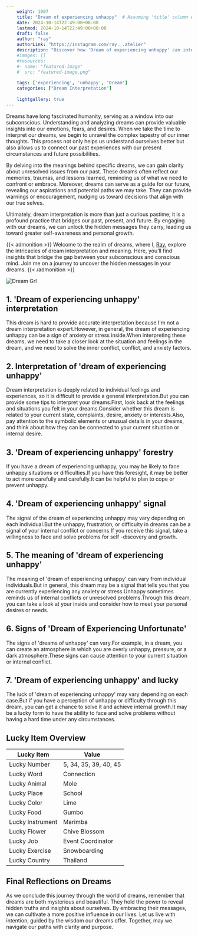 ```yaml
---
    weight: 1007
    title: "Dream of experiencing unhappy"  # Assuming 'title' column exists
    date: 2024-10-14T22:49:00+08:00
    lastmod: 2024-10-14T22:49:00+08:00
    draft: false
    author: "ray"
    authorLink: "https://instagram.com/ray._.atelier"
    description: "Discover how 'Dream of experiencing unhappy' can interpret your future and uncover its significant meanings in your life."
    #images: []
    #resources:
    #- name: "featured-image"
    #  src: "featured-image.png"
    
    tags: ['experiencing', 'unhappy', 'Dream']
    categories: ["Dream Interpretation"]
    
    lightgallery: true
---
```

    
Dreams have long fascinated humanity, serving as a window into our subconscious. Understanding and analyzing dreams can provide valuable insights into our emotions, fears, and desires. When we take the time to interpret our dreams, we begin to unravel the complex tapestry of our inner thoughts. This process not only helps us understand ourselves better but also allows us to connect our past experiences with our present circumstances and future possibilities.

By delving into the meanings behind specific dreams, we can gain clarity about unresolved issues from our past. These dreams often reflect our memories, traumas, and lessons learned, reminding us of what we need to confront or embrace. Moreover, dreams can serve as a guide for our future, revealing our aspirations and potential paths we may take. They can provide warnings or encouragement, nudging us toward decisions that align with our true selves.

Ultimately, dream interpretation is more than just a curious pastime; it is a profound practice that bridges our past, present, and future. By engaging with our dreams, we can unlock the hidden messages they carry, leading us toward greater self-awareness and personal growth.

{{< admonition >}}
Welcome to the realm of dreams, where I, [Ray](https://instagram.com/ray._.atelier), explore the intricacies of dream interpretation and meaning. Here, you’ll find insights that bridge the gap between your subconscious and conscious mind. Join me on a journey to uncover the hidden messages in your dreams.
{{< /admonition >}}

![Dream Grl](https://cdn.pixabay.com/photo/2017/11/02/03/35/gothic-2910057_1280.jpg "Dream Grl")

## 1. 'Dream of experiencing unhappy' interpretation
This dream is hard to provide accurate interpretation because I'm not a dream interpretation expert.However, in general, the dream of experiencing unhappy can be a sign of anxiety or stress inside.When interpreting these dreams, we need to take a closer look at the situation and feelings in the dream, and we need to solve the inner conflict, conflict, and anxiety factors.

## 2. Interpretation of 'dream of experiencing unhappy'
Dream interpretation is deeply related to individual feelings and experiences, so it is difficult to provide a general interpretation.But you can provide some tips to interpret your dreams.First, look back at the feelings and situations you felt in your dreams.Consider whether this dream is related to your current state, complaints, desire, anxiety or interests.Also, pay attention to the symbolic elements or unusual details in your dreams, and think about how they can be connected to your current situation or internal desire.

## 3. 'Dream of experiencing unhappy' forestry
If you have a dream of experiencing unhappy, you may be likely to face unhappy situations or difficulties.If you have this foresight, it may be better to act more carefully and carefully.It can be helpful to plan to cope or prevent unhappy.

## 4. 'Dream of experiencing unhappy' signal
The signal of the dream of experiencing unhappy may vary depending on each individual.But the unhappy, frustration, or difficulty in dreams can be a signal of your internal conflict or concerns.If you receive this signal, take a willingness to face and solve problems for self -discovery and growth.

## 5. The meaning of 'dream of experiencing unhappy'
The meaning of 'dream of experiencing unhappy' can vary from individual individuals.But in general, this dream may be a signal that tells you that you are currently experiencing any anxiety or stress.Unhappy sometimes reminds us of internal conflicts or unresolved problems.Through this dream, you can take a look at your inside and consider how to meet your personal desires or needs.

## 6. Signs of 'Dream of Experiencing Unfortunate'
The signs of 'dreams of unhappy' can vary.For example, in a dream, you can create an atmosphere in which you are overly unhappy, pressure, or a dark atmosphere.These signs can cause attention to your current situation or internal conflict.

## 7. 'Dream of experiencing unhappy' and lucky
The luck of 'dream of experiencing unhappy' may vary depending on each case.But if you have a perception of unhappy or difficulty through this dream, you can get a chance to solve it and achieve internal growth.It may be a lucky form to have the ability to face and solve problems without having a hard time under any circumstances.

## Lucky Item Overview
| Lucky Item          | Value              |
|---------------|--------------------|
| Lucky Number        | 5, 34, 35, 39, 40, 45  |
| Lucky Word          | Connection |
| Lucky Animal        | Mole |
| Lucky Place         | School     |
| Lucky Color         | Lime     |
| Lucky Food          | Gumbo      |
| Lucky Instrument    | Marimba |
| Lucky Flower        | Chive Blossom    |
| Lucky Job           | Event Coordinator       |
| Lucky Exercise      | Snowboarding  |
| Lucky Country       | Thailand    |


##  Final Reflections on Dreams

As we conclude this journey through the world of dreams, remember that dreams are both mysterious and beautiful. They hold the power to reveal hidden truths and insights about ourselves. By embracing their messages, we can cultivate a more positive influence in our lives. Let us live with intention, guided by the wisdom our dreams offer. Together, may we navigate our paths with clarity and purpose.

